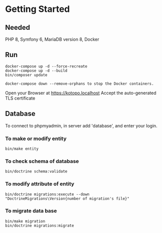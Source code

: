 # Getting Started

## Needed
PHP 8, Symfony 6, MariaDB version 8, Docker

## Run
```
docker-compose up -d --force-recreate
docker-compose up -d --build
bin/composer update

docker-compose down --remove-orphans to stop the Docker containers.
```
Open your Browser at https://kotopo.localhost
Accept the auto-generated TLS certificate

## Database
To connect to phpmyadmin, in server add 'database', and enter your login.

### To make or modify entity
```
bin/make entity
```
### To check schema of database
```
bin/doctrine schema:validate
```
### To modify attribute of entity
```
bin/doctrine migrations:execute --down "DoctrineMigrations\Version{number of migration's file}"
```

### To migrate data base
```
bin/make migration
bin/doctrine migrations:migrate
```

